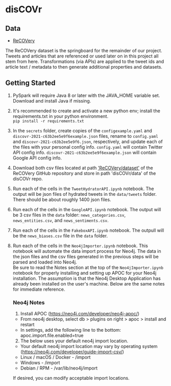 # disCOVr

## Data
- [ReCOVery](https://github.com/apurvamulay/ReCOVery)

The ReCOVery dataset is the springboard for the remainder of our project. Tweets and articles that are referenced or used later on in this project all stem from here. Transformations (via APIs) are applied to the tweet ids and article text / metadata to then generate additional properties and datasets.

## Getting Started

1. PySpark will require Java 8 or later with the JAVA_HOME variable set. Download and install Java if missing.

2. It's recommended to create and activate a new python env; install the requirements.txt in your python environment.<br>
`pip install -r requirements.txt`

3. In the `secrets` folder,  create copies of the `configexample.yaml` and `discovr-2021-c63b2ee5e9f6example.json` files, rename to `config.yaml` and `discovr-2021-c63b2ee5e9f6.json`, respectively, and update each of the files with your personal config info. `config.yaml` will contain Twitter API config info. `discovr-2021-c63b2ee5e9f6example.json` will contain Google API config info. 

4. Download both csv files located at path ['ReCOVery/dataset'](https://github.com/apurvamulay/ReCOVery/tree/master/dataset) of the ReCOVery GitHub repository and store in path 'disCOVr/data' of the disCOVr repo.

5. Run each of the cells in the `TweetHydratorAPI.ipynb` notebook. The output will be json files of hydrated tweets in the `data/tweets` folder. There should be about roughly 1400 json files. 

6. Run each of the cells in the `GoogleAPI.ipynb` notebook. The output will be 3 csv files in the `data` folder: `news_categories.csv`, `news_entities.csv`, and `news_sentiments.csv`. 

7. Run each of the cells in the `FakeboxAPI.ipynb` notebook. The outpull will be the `news_biases.csv` file in the `data` folder. 

8. Run each of the cells in the `Neo4jImporter.ipynb` notebook. This notebook will automate the data import process for Neo4j. The data in the json files and the csv files generated in the previous steps will be parsed and loaded into Neo4j.<br>
Be sure to read the Notes section at the top of the `Neo4jImporter.ipynb` notebook for properly installing and setting up APOC for your Neo4j installation. The assumption is that the Neo4j Desktop Application has already been installed on the user's machine. Below are the same notes for immediate reference. 

	### Neo4j Notes
	1. Install APOC (https://neo4j.com/developer/neo4j-apoc/)
	- From neo4j desktop, select db > plugins on right > apoc > install and restart
	- In settings, add the following line to the bottom: apoc.import.file.enabled=true

	2. The below uses your default neo4j import location.<br>
	- Your default neo4j import location may vary by operating system (https://neo4j.com/developer/guide-import-csv/)
	- Linux / macOS / Docker - <neo4j-home>/import<br>
	- Windows - <neo4j-home>/import<br>
	- Debian / RPM - /var/lib/neo4j/import<br>

	If desired, you can modify acceptable import locations.

